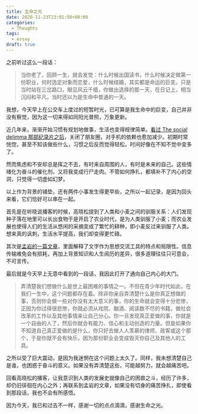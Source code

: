 ```yaml
---
title: 生命之光
date: 2020-11-23T23:01:58+08:00
categories:
  - Thoughts
tags:
  - essay
draft: true
---
```


之前听过这么一段话：

> 当你老了，回顾一生，就会发觉：什么时候出国读书，什么时候决定做第一份职业，何时选定对象而恋爱，什么时候结婚，其实都是命运的巨变。只是当时站在三岔路口，眼见风云千樯，你做出选择的那一天，在日记上，相当沉闷和平凡，当时还以为是生命中普通的一天。

我想，今天早上在公交车上度过的短暂时光，已可算是我生命中的巨变，自己并非没有察觉，因为这一切来得如同阳光普照，万象更新。

近几年来，渐渐开始习惯有规划地做事，生活也变得规律简单。[看过 The social delimma 那部纪录片之后](/posts/the-social-dilemma/)，关闭了朋友圈，对手机的依赖也愈加减少。初期时常恍惚，甚至不知该做些什么，习惯之后反而觉得轻松，时间好像在不知不觉中变多了。

然而焦虑和不安却总是挥之不去，有时来自周围的人，有时是未来的自己。这些情绪化为奋斗的催化剂，又将我变成行尸走肉。不管如何挣扎，都填补不了内心的空洞，只觉得一切虚如幻梦。

以上作为背景的铺垫，还有两件小事发生得更早些，之所以一起记录，是因为回头来看，它们恰好可以串在一起。

首先是在听晓说播客的时候，高晓松提到了人类和小麦之间的驯服关系：人们发现种子落在地里可以长出食物于是开启了农业时代，是为人类驯服了小麦；而农业发展也使得人们的生活从悠闲的采摘变成了繁忙的耕种，即小麦反过来驯服了人类。想来真的讽刺，生活水平提高，我们却变得更忙碌。

其次是[孟岩的一篇文章](https://mp.weixin.qq.com/s/uikReWOEaNxkH6Ws5fmHrw)，里面解释了文字作为思想交流工具的特点和局限性。信息传输难免会有损耗，再加上背景知识和人生阅历的差异，很多道理往往只可意会，不可言传。

最后就是今天早上无意中看到的一段话，我因此打开了通向自己内心的大门。

> 弄清楚我们想做什么是世上最困难的事情之一。不但在青少年时代如此，在我们一生中，这个问题都存在着。除非你亲自弄清楚什么是你真正想做的事，否则你会做一些对你没有太大意义的事，你的生命就会变得十分悲惨，正因为你过得很悲惨，你就必须从戏院、酗酒、阅读数不尽的书籍，做社会改革的工作以及其他事情来让自己分心。你一旦发现真正爱做的事，你就是一个自由的人了，然后你就会有能力、信心和主动创造的力量。但是如果你不知道自己真正爱做的是什么，你只好去做人人羡慕的律师、政客或这个那个，于是你就不会有快乐，因为那份职业会变成毁灭你自己及其他人的工具。

之所以受了巨大震动，是因为我迷惘在这个问题上太久了。同样，我未想清楚自己是谁，也困惑于奋斗的意义。如果没有弄清楚这些，可能越努力，就会越痛苦吧。

回看高晓松的播客，让我意识到人类的发展史就像自己的困兽之斗，经历了许多，却仍旧徘徊在内心之外；再联系到孟岩的文章，如果没有切身的痛苦挣扎，即使看到那段话，我也不会有所感悟。

因为今天，我已和过去不一样，感谢一切的点点滴滴，感谢生命之光。
